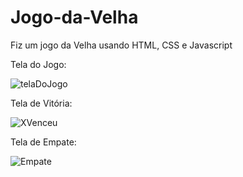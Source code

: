 # Jogo-da-Velha
Fiz um jogo da Velha usando HTML, CSS e Javascript

Tela do Jogo:

![telaDoJogo](https://github.com/EduardaSantosDiniz/Jogo-da-Velha/assets/141766958/3d39491a-63c2-424c-927d-660f867cf1b4)




Tela de Vitória:

![XVenceu](https://github.com/EduardaSantosDiniz/Jogo-da-Velha/assets/141766958/f4ff4bcd-8771-47a0-beca-57da63f8015f)


Tela de Empate:

![Empate](https://github.com/EduardaSantosDiniz/Jogo-da-Velha/assets/141766958/03580c79-2342-41f5-9bc0-a6cc89f4d79f)

